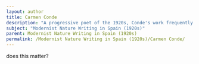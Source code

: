 ```yaml
---
layout: author
title: Carmen Conde
description: "A progressive poet of the 1920s, Conde's work frequently addresses the connections between humanity and nature, often reflecting modernist ideals through her reflections on landscapes and environment."
subject: "Modernist Nature Writing in Spain (1920s)"
parent: Modernist Nature Writing in Spain (1920s)
permalink: /Modernist Nature Writing in Spain (1920s)/Carmen Conde/
---
```


does this matter?
